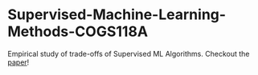 # Supervised-Machine-Learning-Methods-COGS118A

Empirical study of trade-offs of Supervised ML Algorithms. 
Checkout the [paper](https://github.com/danielreznikov/Supervised-Machine-Learning-Methods-COGS118A/blob/master/submit/final_paper.pdf)!



